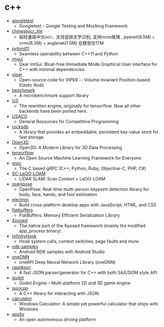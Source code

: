 # c++
- [googletest](https://github.com/google/googletest)
  - Googletest - Google Testing and Mocking Framework
- [chineseocr_lite](https://github.com/ouyanghuiyu/chineseocr_lite)
  - 超轻量级中文ocr，支持竖排文字识别, 支持ncnn推理 , psenet(8.5M) + crnn(6.3M) + anglenet(1.5M) 总模型仅17M
- [pybind11](https://github.com/pybind/pybind11)
  - Seamless operability between C++11 and Python
- [imgui](https://github.com/ocornut/imgui)
  - Dear ImGui: Bloat-free Immediate Mode Graphical User interface for C++ with minimal dependencies
- [viper](https://github.com/vcg-uvic/viper)
  - Open-source code for VIPER -- Volume Invariant Position-based Elastic Rods
- [benchmark](https://github.com/google/benchmark)
  - A microbenchmark support library
- [lc0](https://github.com/LeelaChessZero/lc0)
  - The rewritten engine, originally for tensorflow. Now all other backends have been ported here.
- [USACO](https://github.com/bqi343/USACO)
  - General Resources for Competitive Programming
- [rocksdb](https://github.com/facebook/rocksdb)
  - A library that provides an embeddable, persistent key-value store for fast storage.
- [Open3D](https://github.com/intel-isl/Open3D)
  - Open3D: A Modern Library for 3D Data Processing
- [tensorflow](https://github.com/tensorflow/tensorflow)
  - An Open Source Machine Learning Framework for Everyone
- [grpc](https://github.com/grpc/grpc)
  - The C based gRPC (C++, Python, Ruby, Objective-C, PHP, C#)
- [SC-LeGO-LOAM](https://github.com/irapkaist/SC-LeGO-LOAM)
  - LiDAR SLAM: Scan Context + LeGO-LOAM
- [openpose](https://github.com/CMU-Perceptual-Computing-Lab/openpose)
  - OpenPose: Real-time multi-person keypoint detection library for body, face, hands, and foot estimation
- [electron](https://github.com/electron/electron)
  - Build cross-platform desktop apps with JavaScript, HTML, and CSS
- [flatbuffers](https://github.com/google/flatbuffers)
  - FlatBuffers: Memory Efficient Serialization Library
- [Xposed](https://github.com/rovo89/Xposed)
  - The native part of the Xposed framework (mainly the modified app_process binary).
- [InfinityHook](https://github.com/everdox/InfinityHook)
  - Hook system calls, context switches, page faults and more.
- [ndk-samples](https://github.com/android/ndk-samples)
  - Android NDK samples with Android Studio
- [oneDNN](https://github.com/oneapi-src/oneDNN)
  - oneAPI Deep Neural Network Library (oneDNN)
- [rapidjson](https://github.com/Tencent/rapidjson)
  - A fast JSON parser/generator for C++ with both SAX/DOM style API
- [godot](https://github.com/godotengine/godot)
  - Godot Engine – Multi-platform 2D and 3D game engine
- [jsoncpp](https://github.com/open-source-parsers/jsoncpp)
  - A C++ library for interacting with JSON.
- [calculator](https://github.com/microsoft/calculator)
  - Windows Calculator: A simple yet powerful calculator that ships with Windows
- [apollo](https://github.com/ApolloAuto/apollo)
  - An open autonomous driving platform
